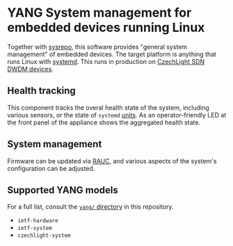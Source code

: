 # YANG System management for embedded devices running Linux

Together with [sysrepo](https://www.sysrepo.org/), this software provides "general system management" of embedded devices.
The target platform is anything that runs Linux with [systemd](https://systemd.io/).
This runs in production on [CzechLight SDN DWDM devices](https://czechlight.cesnet.cz/en/open-line-system/sdn-roadm).

## Health tracking

This component tracks the overal health state of the system, including various sensors, or the state of `systemd` [units](https://www.freedesktop.org/software/systemd/man/systemd.unit.html).
As an operator-friendly LED at the front panel of the appliance shows the aggregated health state.

## System management

Firmware can be updated via [RAUC](https://rauc.io/), and various aspects of the system's configuration can be adjusted.

## Supported YANG models

For a full list, consult the [`yang/` directory](./yang/) in this repository.

- `ietf-hardware`
- `ietf-system`
- `czechlight-system`

